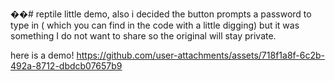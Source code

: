 ��#   r e p t i l e 
 
 little demo,
also i decided the button prompts a password to type in ( which you can find in the code with a little digging)
but it was something I do not want to share so the original will stay private.

here is a demo!
https://github.com/user-attachments/assets/718f1a8f-6c2b-492a-8712-dbdcb07657b9

